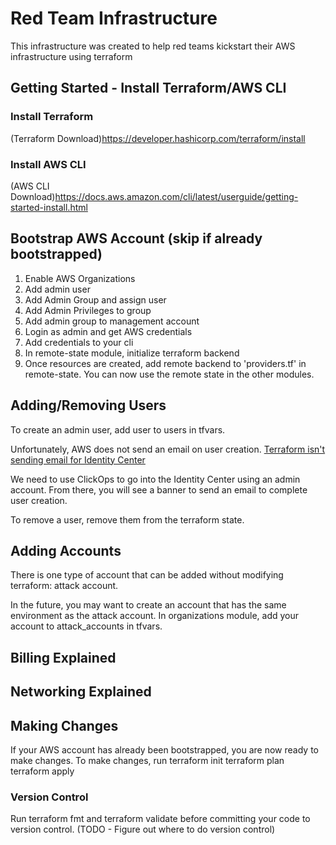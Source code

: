 # Red Team Infrastructure

This infrastructure was created to help red teams kickstart their AWS infrastructure using terraform

## Getting Started - Install Terraform/AWS CLI

### Install Terraform

(Terraform Download)<https://developer.hashicorp.com/terraform/install>

### Install AWS CLI

(AWS CLI Download)<https://docs.aws.amazon.com/cli/latest/userguide/getting-started-install.html>

## Bootstrap AWS Account (skip if already bootstrapped)

1. Enable AWS Organizations
2. Add admin user
3. Add Admin Group and assign user
4. Add Admin Privileges to group
5. Add admin group to management account
6. Login as admin and get AWS credentials
7. Add credentials to your cli
8. In remote-state module, initialize terraform backend
9. Once resources are created, add remote backend to 'providers.tf' in remote-state. You can now use the remote state in the other modules.

## Adding/Removing Users

To create an admin user, add user to users in tfvars.

Unfortunately, AWS does not send an email on user creation.  [Terraform isn't sending email for Identity Center](https://github.com/hashicorp/terraform-provider-aws/issues/28102)

We need to use ClickOps to go into the Identity Center using an admin account. From there, you will see a banner to send an email to complete user creation.

To remove a user, remove them from the terraform state.

## Adding Accounts

There is one type of account that can be added without modifying terraform: attack account.

In the future, you may want to create an account that has the same environment as the attack account. In organizations module, add your account to attack_accounts in tfvars.

## Billing Explained



## Networking Explained

## Making Changes

If your AWS account has already been bootstrapped, you are now ready to make changes.
To make changes, run
terraform init
terraform plan
terraform apply

### Version Control

Run terraform fmt and terraform validate before committing your code to version control. (TODO - Figure out where to do version control)
